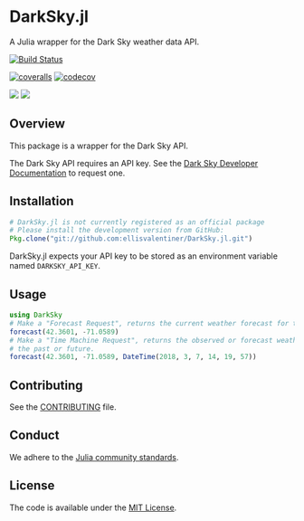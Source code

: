 # DarkSky.jl

A Julia wrapper for the Dark Sky weather data API.

[![Build Status](https://travis-ci.org/ellisvalentiner/DarkSky.jl.svg?branch=master)](https://travis-ci.org/ellisvalentiner/DarkSky.jl)

[![coveralls](https://coveralls.io/repos/ellisvalentiner/DarkSky.jl/badge.svg?branch=master&service=github)](https://coveralls.io/github/ellisvalentiner/DarkSky.jl?branch=master) [![codecov](https://codecov.io/gh/ellisvalentiner/DarkSky.jl/branch/master/graph/badge.svg)](https://codecov.io/gh/ellisvalentiner/DarkSky.jl)

[![](https://img.shields.io/badge/docs-stable-blue.svg)](https://ellisvalentiner.github.io/DarkSky.jl/stable) [![](https://img.shields.io/badge/docs-latest-blue.svg)](https://ellisvalentiner.github.io/DarkSky.jl/latest)

## Overview

This package is a wrapper for the Dark Sky API.

The Dark Sky API requires an API key. See the [Dark Sky Developer Documentation](https://darksky.net/dev/docs) to request one.

## Installation

```julia
# DarkSky.jl is not currently registered as an official package
# Please install the development version from GitHub:
Pkg.clone("git://github.com:ellisvalentiner/DarkSky.jl.git")
```

DarkSky.jl expects your API key to be stored as an environment variable named `DARKSKY_API_KEY`.

## Usage

```julia
using DarkSky
# Make a "Forecast Request", returns the current weather forecast for the next week.
forecast(42.3601, -71.0589)
# Make a "Time Machine Request", returns the observed or forecast weather conditions for a date in
# the past or future.
forecast(42.3601, -71.0589, DateTime(2018, 3, 7, 14, 19, 57))
```

## Contributing

See the [CONTRIBUTING](https://github.com/ellisvalentiner/DarkSky.jl/blob/master/CONTRIBUTING) file.

## Conduct

We adhere to the [Julia community standards](http://julialang.org/community/standards/).

## License

The code is available under the [MIT License](https://github.com/ellisvalentiner/DarkSky.jl/blob/master/LICENSE).
